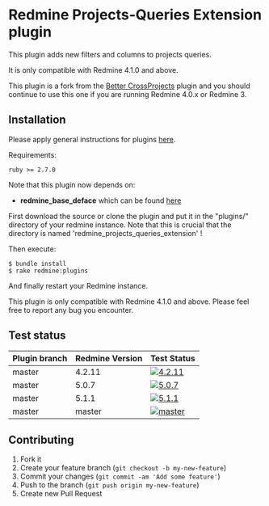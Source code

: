 # Redmine Projects-Queries Extension plugin

This plugin adds new filters and columns to projects queries.

It is only compatible with Redmine 4.1.0 and above.

This plugin is a fork from the [Better CrossProjects](https://github.com/jbbarth/redmine_better_crossprojects) plugin and you should continue to use this one if you are running Redmine 4.0.x or Redmine 3.


## Installation

Please apply general instructions for plugins [here](http://www.redmine.org/wiki/redmine/Plugins).

Requirements:

    ruby >= 2.7.0
    
Note that this plugin now depends on:
* **redmine_base_deface** which can be found [here](https://github.com/jbbarth/redmine_base_deface)

First download the source or clone the plugin and put it in the "plugins/" directory of your redmine instance. Note that this is crucial that the directory is named 'redmine_projects_queries_extension' !

Then execute:

    $ bundle install
    $ rake redmine:plugins

And finally restart your Redmine instance.

This plugin is only compatible with Redmine 4.1.0 and above.
Please feel free to report any bug you encounter.

## Test status

|Plugin branch| Redmine Version | Test Status       |
|-------------|-----------------|-------------------|
|master       | 4.2.11          | [![4.2.11][1]][5] |
|master       | 5.0.7           | [![5.0.7][2]][5]  |
|master       | 5.1.1           | [![5.1.1][3]][5]  |
|master       | master          | [![master][4]][5] |

[1]: https://github.com/nanego/redmine_projects_queries_extension/actions/workflows/4_2_11.yml/badge.svg
[2]: https://github.com/nanego/redmine_projects_queries_extension/actions/workflows/5_0_7.yml/badge.svg
[3]: https://github.com/nanego/redmine_projects_queries_extension/actions/workflows/5_1_1.yml/badge.svg
[4]: https://github.com/nanego/redmine_projects_queries_extension/actions/workflows/master.yml/badge.svg
[5]: https://github.com/nanego/redmine_projects_queries_extension/actions

## Contributing

1. Fork it
2. Create your feature branch (`git checkout -b my-new-feature`)
3. Commit your changes (`git commit -am 'Add some feature'`)
4. Push to the branch (`git push origin my-new-feature`)
5. Create new Pull Request
